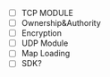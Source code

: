 ﻿- [ ] TCP MODULE
- [ ] Ownership&Authority
- [ ] Encryption
- [ ] UDP Module
- [ ] Map Loading
- [ ] SDK?